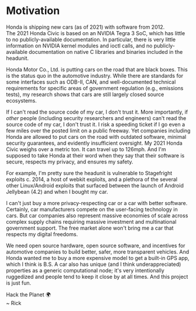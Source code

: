 # Motivation
Honda is shipping new cars (as of 2021) with software from 2012.  
The 2021 Honda Civic is based on an NVIDIA Tegra 3 SoC, which has little to no publicly-available documentation.
In particular, there is very little information on NVIDIA kernel modules and ioctl calls,
and no publicly-available documentation on native C libraries and binaries included in the headunit.

Honda Motor Co., Ltd. is putting cars on the road that are black boxes. This is the status quo in the automotive industry. While there are standards for some interfaces such as ODB-II, CAN, and well-documented technical requirements for specific areas of government regulation (e.g., emissions tests), my research shows that cars are still largely closed source ecosystems.

If I can't read the source code of my car, I don't trust it.
More importantly, if *other* people (including security researchers and engineers) can't read the source code of my car, I don't trust it. I risk a speeding ticket if I go even a few miles over the posted limit on a public freeway. Yet companies including Honda are allowed to put cars on the road with outdated software, minimal security guarantees, and evidently insufficient oversight.
My 2021 Honda Civic weighs over a metric ton. It can travel up to 126mph. And I'm supposed to take Honda at their word when they say that their software is secure, respects my privacy, and ensures my safety.

For example, I'm pretty sure the headunit is vulnerable to Stagefright exploits c. 2014, a host of webkit exploits, and a plethora of the several other Linux/Android exploits that surfaced between the launch of Android Jellybean (4.2) and when I bought my car.

I can't just buy a more privacy-respecting car or a car with better software.
Certainly, car manufacturers compete on the user-facing technology in cars. But car companies also represent massive economies of scale across complex supply chains requiring massive investment and multinational government support. The free market alone won't bring me a car that respects my digital freedoms.

We need open source hardware, open source software, and incentives for automotive companies to build better, safer, more transparent vehicles. And Honda wanted me to buy a more expensive model to get a built-in GPS app, which I think is B.S. A car also has unique (and I think underappreciated) properties as a generic computational node; it's very intentionally ruggedized and people tend to keep it close by at all times.
And this project is just fun.

Hack the Planet 🌍  
~ Rick
